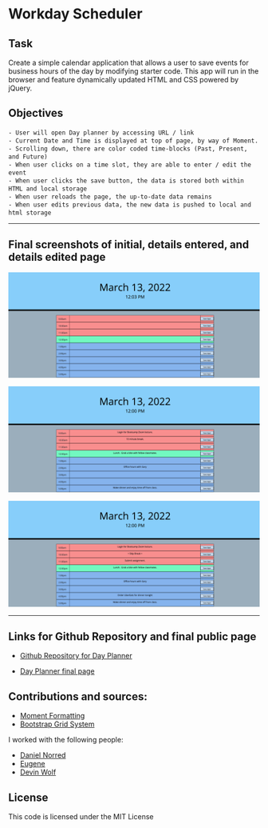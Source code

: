 # Workday Scheduler

## Task

Create a simple calendar application that allows a user to save events for business hours of the day by modifying starter code. This app will run in the browser and feature dynamically updated HTML and CSS powered by jQuery.

## Objectives
```
- User will open Day planner by accessing URL / link
- Current Date and Time is displayed at top of page, by way of Moment.
- Scrolling down, there are color coded time-blocks (Past, Present, and Future)
- When user clicks on a time slot, they are able to enter / edit the event
- When user clicks the save button, the data is stored both within HTML and local storage
- When user reloads the page, the up-to-date data remains
- When user edits previous data, the new data is pushed to local and html storage
```
-----

## Final screenshots of initial, details entered, and details edited page

![Screenshot of initial Day Planner start page](./assets/images/initial-page.jpeg)

![Screenshot of initial appt details entered](./assets/images/appt-details-entered.jpeg)

![Screenshot of appt details edited ](./assets/images/appt-details-edited.jpeg)

-----
## Links for Github Repository and final public page

- [Github Repository for Day Planner](https://github.com/ksjefferies/work-day-scheduler)

- [Day Planner final page](https://ksjefferies.github.io/work-day-scheduler/)

## Contributions and sources:

- [Moment Formatting](https://momentjscom.readthedocs.io/en/latest/moment/04-displaying/01-format/)
- [Bootstrap Grid System](https://www.w3schools.com/bootstrap/bootstrap_grid_system.asp)

I worked with the following people:
- [Daniel Norred](https://github.com/MinisculeGirraffe) 
- [Eugene](https://github.com/eugene125)
- [Devin Wolf](https://github.com/wulfsounds)

## License
This code is licensed under the MIT License
